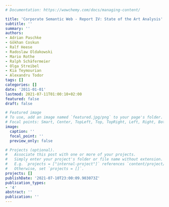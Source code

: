 ```yaml
---
# Documentation: https://wowchemy.com/docs/managing-content/

title: 'Corporate Semantic Web - Report IV: State of the Art Analysis'
subtitle: ''
summary: ''
authors:
- Adrian Paschke
- Gökhan Coskun
- Ralf Heese
- Radoslaw Oldakowski
- Mario Rothe
- Ralph Schäfermeier
- Olga Streibel
- Kia Teymourian
- Alexandru Todor
tags: []
categories: []
date: '2011-01-01'
lastmod: 2021-07-11T01:00:10+02:00
featured: false
draft: false

# Featured image
# To use, add an image named `featured.jpg/png` to your page's folder.
# Focal points: Smart, Center, TopLeft, Top, TopRight, Left, Right, BottomLeft, Bottom, BottomRight.
image:
  caption: ''
  focal_point: ''
  preview_only: false

# Projects (optional).
#   Associate this post with one or more of your projects.
#   Simply enter your project's folder or file name without extension.
#   E.g. `projects = ["internal-project"]` references `content/project/deep-learning/index.md`.
#   Otherwise, set `projects = []`.
projects: []
publishDate: '2021-07-10T23:00:09.903073Z'
publication_types:
- '4'
abstract: ''
publication: ''
---
```

